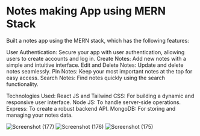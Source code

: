 # Notes making App using MERN Stack
Built a notes app using the MERN stack, which has the following features: 

User Authentication: Secure your app with user authentication, allowing users to create accounts and log in.
Create Notes: Add new notes with a simple and intuitive interface.
Edit and Delete Notes: Update and delete notes seamlessly.
Pin Notes: Keep your most important notes at the top for easy access.
Search Notes: Find notes quickly using the search functionality.

Technologies Used:
React JS and Tailwind CSS: For building a dynamic and responsive user interface.
Node JS: To handle server-side operations.
Express: To create a robust backend API.
MongoDB: For storing and managing your notes data.


![Screenshot (177)](https://github.com/user-attachments/assets/17a2e999-a012-4503-8470-946cc4e680d6)
![Screenshot (176)](https://github.com/user-attachments/assets/d82cf7ad-23c6-40e2-b2c6-aac11859daba)
![Screenshot (175)](https://github.com/user-attachments/assets/8ed6a418-322e-4fa5-86ea-70336b16763c)
